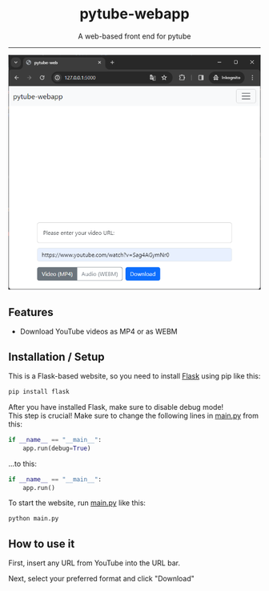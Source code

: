 <div align="center">
<h1>pytube-webapp</h1>
<p>A web-based front end for pytube</p>
</div>

---

<p align="center">
<img src="branding/screenshot.png">
</p>

## Features

- Download YouTube videos as MP4 or as WEBM

## Installation / Setup

This is a Flask-based website, so you need to install [Flask](https://pypi.org/project/Flask/) using pip like this:

```bash
pip install flask
```

After you have installed Flask, make sure to disable debug mode!  
This step is crucial!
Make sure to change the following lines in [main.py](main.py) from this:

```python
if __name__ == "__main__":
    app.run(debug=True)
```

...to this:  

```python
if __name__ == "__main__":
    app.run()
```

To start the website, run [main.py](main.py) like this:
```bash
python main.py
```

## How to use it

First, insert any URL from YouTube into the URL bar.  
  
Next, select your preferred format and click "Download"
